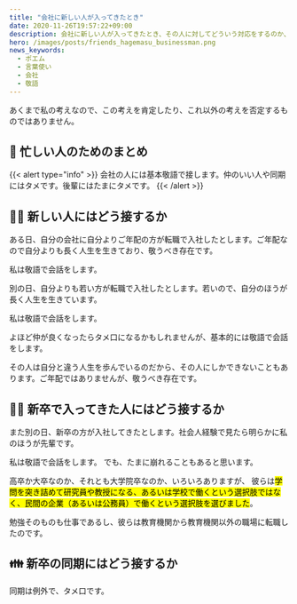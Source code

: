 ```yaml
---
title: "会社に新しい人が入ってきたとき"
date: 2020-11-26T19:57:22+09:00
description: 会社に新しい人が入ってきたとき、その人に対してどういう対応をするのか、自分なりの考えをまとめてみます。
hero: /images/posts/friends_hagemasu_businessman.png
news_keywords:
  - ポエム
  - 言葉使い
  - 会社
  - 敬語
---
```


あくまで私の考えなので、この考えを肯定したり、これ以外の考えを否定するものではありません。

## :memo: 忙しい人のためのまとめ

{{< alert type="info" >}}
会社の人には基本敬語で接します。仲のいい人や同期にはタメです。後輩にはたまにタメです。
{{< /alert >}}

## :man::woman: 新しい人にはどう接するか

ある日、自分の会社に自分よりご年配の方が転職で入社したとします。ご年配なので自分よりも長く人生を生きており、敬うべき存在です。

私は敬語で会話をします。

別の日、自分よりも若い方が転職で入社したとします。若いので、自分のほうが長く人生を生きています。

私は敬語で会話をします。

よほど仲が良くなったらタメ口になるかもしれませんが、基本的には敬語で会話をします。

その人は自分と違う人生を歩んでいるのだから、その人にしかできないこともあります。ご年配ではありませんが、敬うべき存在です。

## :boy::girl: 新卒で入ってきた人にはどう接するか

また別の日、新卒の方が入社してきたとします。社会人経験で見たら明らかに私のほうが先輩です。

私は敬語で会話をします。
でも、たまに崩れることもあると思います。

高卒か大卒なのか、それとも大学院卒なのか、いろいろありますが、
彼らは<mark>学問を突き詰めて研究員や教授になる、あるいは学校で働くという選択肢ではなく、民間の企業（あるいは公務員）で働くという選択肢を選びました</mark>。

勉強そのものも仕事であるし、彼らは教育機関から教育機関以外の職場に転職したのです。

## :family: 新卒の同期にはどう接するか

同期は例外で、タメ口です。
